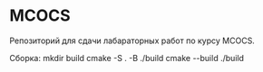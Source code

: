 # MCOCS
Репозиторий для сдачи лабараторных работ по курсу MCOCS.

Сборка:
  mkdir build
  cmake -S . -B ./build
  cmake --build ./build
